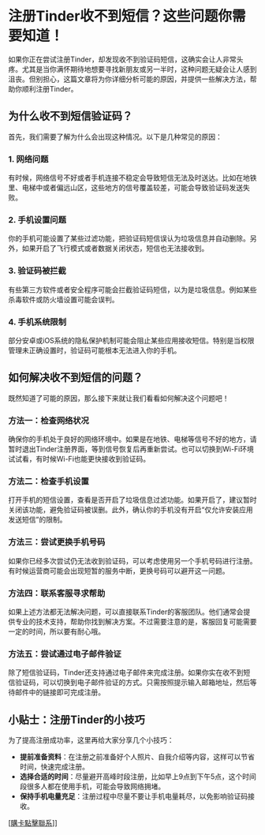 # 注册Tinder收不到短信？这些问题你需要知道！

如果你正在尝试注册Tinder，却发现收不到验证码短信，这确实会让人非常头疼。尤其是当你满怀期待地想要寻找新朋友或另一半时，这种问题无疑会让人感到沮丧。但别担心，这篇文章将为你详细分析可能的原因，并提供一些解决方法，帮助你顺利注册Tinder。

## 为什么收不到短信验证码？

首先，我们需要了解为什么会出现这种情况。以下是几种常见的原因：

### 1. 网络问题
有时候，网络信号不好或者手机连接不稳定会导致短信无法及时送达。比如在地铁里、电梯中或者偏远山区，这些地方的信号覆盖较差，可能会导致验证码发送失败。

### 2. 手机设置问题
你的手机可能设置了某些过滤功能，把验证码短信误认为垃圾信息并自动删除。另外，如果开启了飞行模式或者数据关闭状态，短信也无法接收到。

### 3. 验证码被拦截
有些第三方软件或者安全程序可能会拦截验证码短信，以为是垃圾信息。例如某些杀毒软件或防火墙设置可能会误判。

### 4. 手机系统限制
部分安卓或iOS系统的隐私保护机制可能会阻止某些应用接收短信。特别是当权限管理未正确设置时，验证码可能根本无法进入你的手机。

## 如何解决收不到短信的问题？

既然知道了可能的原因，那么接下来就让我们看看如何解决这个问题吧！

### 方法一：检查网络状况
确保你的手机处于良好的网络环境中。如果是在地铁、电梯等信号不好的地方，请暂时退出Tinder注册界面，等到信号恢复后再重新尝试。也可以切换到Wi-Fi环境试试看，有时候Wi-Fi也能更快接收到验证码。

### 方法二：检查手机设置
打开手机的短信设置，查看是否开启了垃圾信息过滤功能。如果开启了，建议暂时关闭该功能，避免验证码被误删。此外，确认你的手机没有开启“仅允许安装应用发送短信”的限制。

### 方法三：尝试更换手机号码
如果你已经多次尝试仍无法收到验证码，可以考虑使用另一个手机号码进行注册。有时候运营商可能会出现短暂的服务中断，更换号码可以避开这一问题。

### 方法四：联系客服寻求帮助
如果上述方法都无法解决问题，可以直接联系Tinder的客服团队。他们通常会提供专业的技术支持，帮助你找到解决方案。不过需要注意的是，客服回复可能需要一定的时间，所以要有耐心哦。

### 方法五：尝试通过电子邮件验证
除了短信验证码，Tinder还支持通过电子邮件来完成注册。如果你实在收不到短信验证码，可以切换到电子邮件验证的方式。只需按照提示输入邮箱地址，然后等待邮件中的链接即可完成注册。

## 小贴士：注册Tinder的小技巧

为了提高注册成功率，这里再给大家分享几个小技巧：

- **提前准备资料**：在注册之前准备好个人照片、自我介绍等内容，这样可以节省时间，快速完成注册。
- **选择合适的时间**：尽量避开高峰时段注册，比如早上9点到下午5点，这个时间段很多人都在使用手机，可能会导致网络拥堵。
- **保持手机电量充足**：注册过程中尽量不要让手机电量耗尽，以免影响验证码接收。

[[購卡點擊聯系](https://t.me/s/esim1088)]]
